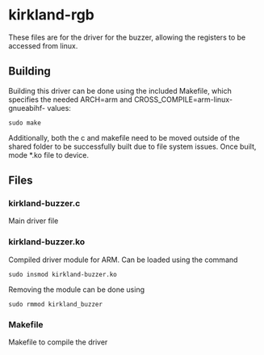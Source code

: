 # kirkland-rgb

These files are for the driver for the buzzer, allowing the registers to be accessed from linux.

## Building

Building this driver can be done using the included Makefile, which specifies the needed ARCH=arm and CROSS_COMPILE=arm-linux-gnueabihf- values:

```
sudo make
```

Additionally, both the c and makefile need to be moved outside of the shared folder to be successfully built due to file system issues. Once built, mode *.ko file to device.

## Files

### kirkland-buzzer.c

Main driver file

### kirkland-buzzer.ko
Compiled driver module for ARM. Can be loaded using the command

```command
sudo insmod kirkland-buzzer.ko
```

Removing the module can be done using
```
sudo rmmod kirkland_buzzer
```


### Makefile
Makefile to compile the driver
